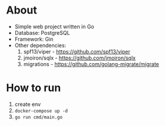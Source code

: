 # About
* Simple web project written in Go
* Database: PostgreSQL
* Framework: Gin
* Other dependencies:
  1. spf13/viper - https://github.com/spf13/viper
  2. jmoiron/sqlx - https://github.com/jmoiron/sqlx
  3. migrations - https://github.com/golang-migrate/migrate



# How to run

1. create env
2. `docker-compose up -d`
3. `go run cmd/main.go`
